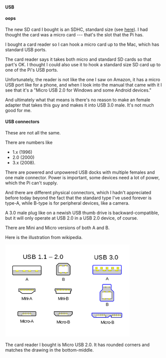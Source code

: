#### USB

#### oops

The new SD card I bought is an SDHC, standard size (see [here](SD.md)).  I had thought the card was a micro card --- that's the slot that the Pi has.

I bought a card reader so I can hook a micro card up to the Mac, which has standard USB ports.

The card reader says it takes both micro and standard SD cards so that part's OK.  I thought I could also use it to hook a standard size SD card up to one of the Pi's USB ports.

Unfortunately, the reader is not like the one I saw on Amazon, it has a micro USB port like for a phone, and when I look into the manual that came with it I see that it's a "Micro USB 2.0 for Windows and some Android devices."  

And ultimately what that means is there's no reason to make an female adapter that takes this guy and makes it into USB 3.0 male.  It's not much good for me.

#### USB connectors

These are not all the same.

There are numbers like 

- 1.x (1996)
- 2.0 (2000)
- 3.x (2008).  

There are powered and unpowered USB docks with multiple females and one male connector.  Power is important, some devices need a lot of power, which the Pi can't supply. 

And there are different physical connectors, which I hadn't appreciated before today beyond the fact that the standard type I've used forever is type-A, while 
B-type is for peripheral devices, like a camera.

A 3.0 male plug like on a newish USB thumb drive is backward-compatible, but it will only operate at USB 2.0 in a USB 2.0 device, of course.

There are Mini and Micro versions of both A and B.

Here is the illustration from wikipedia.

<img src="../figs/740px-USB_2.0_and_3.0_connectors.svg.png" style="width: 400px;" />

The card reader I bought is Micro USB 2.0.  It has rounded corners and matches the drawing in the bottom-middle.

